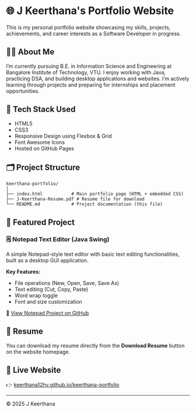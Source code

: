 # 🌐 J Keerthana's Portfolio Website

This is my personal portfolio website showcasing my skills, projects, achievements, and career interests as a Software Developer in progress.

## 🧑‍💻 About Me
I’m currently pursuing B.E. in Information Science and Engineering at Bangalore Institute of Technology, VTU. I enjoy working with Java, practicing DSA, and building desktop applications and websites. I’m actively learning through projects and preparing for internships and placement opportunities.

## 🚀 Tech Stack Used
- HTML5  
- CSS3  
- Responsive Design using Flexbox & Grid  
- Font Awesome Icons  
- Hosted on GitHub Pages

## 🗂️ Project Structure
```
keerthana-portfolio/
│
├── index.html           # Main portfolio page (HTML + embedded CSS)
├── J-Keerthana-Resume.pdf # Resume file for download
└── README.md            # Project documentation (this file)
```

## 📝 Featured Project

### 🗒️ Notepad Text Editor (Java Swing)
A simple Notepad-style text editor with basic text editing functionalities, built as a desktop GUI application.

**Key Features:**
- File operations (New, Open, Save, Save As)
- Text editing (Cut, Copy, Paste)
- Word wrap toggle
- Font and size customization

🔗 [View Notepad Project on GitHub](https://github.com/keerthana12hv/NotepadProject)

## 📄 Resume
You can download my resume directly from the **Download Resume** button on the website homepage.

## 🔗 Live Website
👉 [keerthana12hv.github.io/keerthana-portfolio](https://keerthana12hv.github.io/keerthana-portfolio)

---

© 2025 J Keerthana
